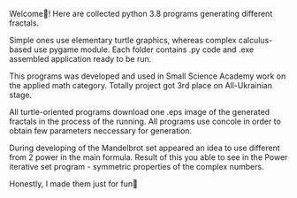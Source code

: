 Welcome👋! Here are collected python 3.8 programs generating different fractals. 

Simple ones use elementary turtle graphics, whereas complex calculus-based use pygame module. 
Each folder contains .py code and .exe assembled application ready to be run.

This programs was developed and used in Small Science Academy work on the applied math category.
Totally project got 3rd place on All-Ukrainian stage.

All turtle-oriented programs download one .eps image of the generated fractals in the process of the running.
All programs use concole in order to obtain few parameters neccessary for generation.

During developing of the Mandelbrot set appeared an idea to use different from 2 power in the main formula.
Result of this you able to see in the Power iterative set program - symmetric properties of the complex numbers.

Honestly, I made them just for fun🤗
